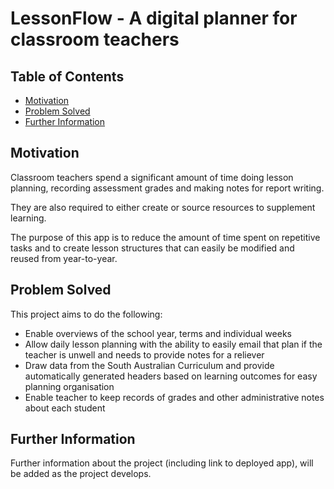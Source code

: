 # LessonFlow - A digital planner for classroom teachers

## Table of Contents

- [Motivation](#motivation)
- [Problem Solved](#problem-solved)
- [Further Information](#further-information)

## Motivation

Classroom teachers spend a significant amount of time doing lesson planning, recording assessment grades and making notes for report writing. 

They are also required to either create or source resources to supplement learning. 

The purpose of this app is to reduce the amount of time spent on repetitive tasks and to create lesson structures that can easily be modified and reused from year-to-year. 

## Problem Solved

This project aims to do the following:
<ul>
<li>Enable overviews of the school year, terms and individual weeks</li>
<li>Allow daily lesson planning with the ability to easily email that plan if the teacher is unwell and needs to provide notes for a reliever</li>
<li>Draw data from the South Australian Curriculum and provide automatically generated headers based on learning outcomes for easy planning organisation</li>
<li>Enable teacher to keep records of grades and other administrative notes about each student</li>
</ul>

## Further Information
Further information about the project (including link to deployed app), will be added as the project develops.
